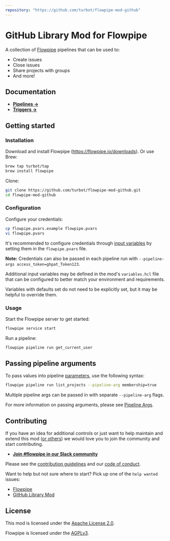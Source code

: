 ```yaml
---
repository: "https://github.com/turbot/flowpipe-mod-github"
---
```


# GitHub Library Mod for Flowpipe

A collection of [Flowpipe](https://flowpipe.io) pipelines that can be used to:
- Create issues
- Close issues
- Share projects with groups
- And more!

## Documentation

- **[Pipelines →](https://hub.flowpipe.io/mods/turbot/github/pipelines)**
- **[Triggers →](https://hub.flowpipe.io/mods/turbot/github/triggers)**

## Getting started

### Installation

Download and install Flowpipe (https://flowpipe.io/downloads). Or use Brew:

```sh
brew tap turbot/tap
brew install flowpipe
```

Clone:

```sh
git clone https://github.com/turbot/flowpipe-mod-github.git
cd flowpipe-mod-github
```

### Configuration

Configure your credentials:

```sh
cp flowpipe.pvars.example flowpipe.pvars
vi flowpipe.pvars
```

It's recommended to configure credentials through [input variables](https://flowpipe.io/docs/using-flowpipe/mod-variables) by setting them in the `flowpipe.pvars` file.

**Note:** Credentials can also be passed in each pipeline run with `--pipeline-args access_token=ghpat_Token123`.

Additional input variables may be defined in the mod's `variables.hcl` file that can be configured to better match your environment and requirements.

Variables with defaults set do not need to be explicitly set, but it may be helpful to override them.

### Usage

Start the Flowpipe server to get started:

```sh
flowpipe service start
```

Run a pipeline:

```sh
flowpipe pipeline run get_current_user
```

## Passing pipeline arguments

To pass values into pipeline [parameters](https://flowpipe.io/docs/using-flowpipe/pipeline-parameters), use the following syntax:

```sh
flowpipe pipeline run list_projects --pipeline-arg membership=true
```

Multiple pipeline args can be passed in with separate `--pipeline-arg` flags.

For more information on passing arguments, please see [Pipeline Args](https://flowpipe.io/docs/using-flowpipe/pipeline-arguments).

## Contributing

If you have an idea for additional controls or just want to help maintain and extend this mod ([or others](https://github.com/topics/flowpipe-mod)) we would love you to join the community and start contributing.

- **[Join #flowpipe in our Slack community ](https://flowpipe.io/community/join)**

Please see the [contribution guidelines](https://github.com/turbot/flowpipe/blob/main/CONTRIBUTING.md) and our [code of conduct](https://github.com/turbot/flowpipe/blob/main/CODE_OF_CONDUCT.md).

Want to help but not sure where to start? Pick up one of the `help wanted` issues:

- [Flowpipe](https://github.com/turbot/flowpipe/labels/help%20wanted)
- [GitHub Library Mod](https://github.com/turbot/flowpipe-mod-github/labels/help%20wanted)

## License

This mod is licensed under the [Apache License 2.0](https://github.com/turbot/flowpipe-mod-github/blob/main/LICENSE).

Flowpipe is licensed under the [AGPLv3](https://github.com/turbot/flowpipe/blob/main/LICENSE).
